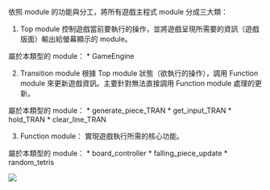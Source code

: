 依照 module 的功能與分工，將所有遊戲主程式 module 分成三大類：
1.	Top module
控制遊戲當前要執行的操作，並將遊戲呈現所需要的資訊（遊戲版面）輸出給螢幕顯示的 module。

屬於本類型的 module：
    * GameEngine

2.	Transition module
根據 Top module 狀態（欲執行的操作），調用 Function module 來更新遊戲資訊。主要針對無法直接調用 Function module 處理的更新。

屬於本類型的 module：
    * generate_piece_TRAN
    * get_input_TRAN
    * hold_TRAN
    * clear_line_TRAN

3.	Function module：
實現遊戲執行所需的核心功能。

屬於本類型的 module：
    * board_controller
    * falling_piece_update
    * random_tetris

![](https://i.imgur.com/ofszoV4.png)
